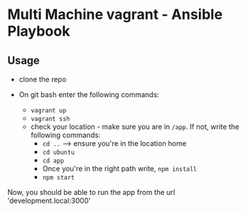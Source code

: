 # Multi Machine vagrant - Ansible Playbook

## Usage
- clone the repo

- On git bash enter the following commands:

    - ```vagrant up```
    - ```vagrant ssh```
    - check your location - make sure you are in ```/app```. If not, write the following commands:
      - ```cd ..``` --> ensure you're in the location home
      - ```cd ubuntu```
      - ```cd app```
      - Once you're in the right path write, ```npm install```
      - ```npm start```

Now, you should be able to run the app from the url 'development.local:3000'
